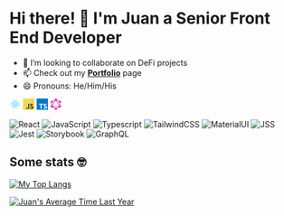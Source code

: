 # Hi there! 👋 I'm Juan a Senior Front End Developer

- 🌱 I’m looking to collaborate on DeFi projects
- 📫 Check out my **[Portfolio](https://juansvivanco.com)** page
- 😄 Pronouns: He/Him/His

<code><img height="20" alt="react" src="https://raw.githubusercontent.com/github/explore/80688e429a7d4ef2fca1e82350fe8e3517d3494d/topics/react/react.png"></code>
<code><img height="20" alt="javascript" src="https://raw.githubusercontent.com/github/explore/80688e429a7d4ef2fca1e82350fe8e3517d3494d/topics/javascript/javascript.png"></code>
<code><img height="20" alt="typescript" src="https://raw.githubusercontent.com/github/explore/80688e429a7d4ef2fca1e82350fe8e3517d3494d/topics/typescript/typescript.png"></code>
<code><img height="20" alt="graphql" src="https://raw.githubusercontent.com/github/explore/5c058a388828bb5fde0bcafd4bc867b5bb3f26f3/topics/graphql/graphql.png"></code> 

![React](https://img.shields.io/badge/React-blue)
![JavaScript](https://img.shields.io/badge/JavaScript-blue)
![Typescript](https://img.shields.io/badge/Typescript-blue)
![TailwindCSS](https://img.shields.io/badge/TailwindCSS-blue)
![MaterialUI](https://img.shields.io/badge/MaterialUI-blue)
![JSS](https://img.shields.io/badge/JSS-blue)
![Jest](https://img.shields.io/badge/Jest-blue)
![Storybook](https://img.shields.io/badge/Storybook-red)
![GraphQL](https://img.shields.io/badge/GraphQL-red)

## Some stats 🤓

[![My Top Langs](https://github-readme-stats.vercel.app/api/top-langs/?username=juansvc&layout=compact&hide=python,jupyter%20notebook,ruby,shell,html,css)](https://github.com/juansvc/github-readme-stats)

[![Juan's Average Time Last Year](https://github-readme-stats.vercel.app/api/wakatime?username=juansvivanco&layout=compact&langs_count=8)](https://github.com/juansvc/github-readme-stats)
